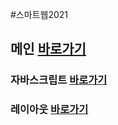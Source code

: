 
#스마트웹2021

## 메인 <a href="https://alsdk9879.github.io/dothome21/">바로가기</a>

### 자바스크립트 <a href="https://alsdk9879.github.io/dothome21/javascript/javascript100.html">바로가기</a>
### 레이아웃 <a href="https://alsdk9879.github.io/dothome21/layout/index.html">바로가기</a>
